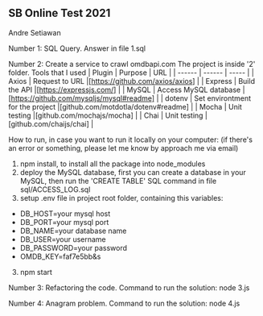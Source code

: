 ## SB Online Test 2021
Andre Setiawan

Number 1: SQL Query. Answer in file 1.sql

Number 2: Create a service to crawl omdbapi.com
The project is inside '2' folder. Tools that I used
| Plugin | Purpose | URL |
| ------ | ------ | ----- |
| Axios | Request to URL |[https://github.com/axios/axios] |
| Express | Build the API |[https://expressjs.com/] |
| MySQL | Access MySQL database |[https://github.com/mysqljs/mysql#readme] |
| dotenv | Set environtment for the project |[github.com/motdotla/dotenv#readme] |
| Mocha | Unit testing |[github.com/mochajs/mocha] |
| Chai | Unit testing |[github.com/chaijs/chai] |

How to run, in case you want to run it locally on your computer: (if there's an error or something, please let me know by approach me via email)
1. npm install, to install all the package into node_modules
2. deploy the MySQL database, first you can create a database in your MySQL, then run the 'CREATE TABLE' SQL command in file sql/ACCESS_LOG.sql
3. setup .env file in project root folder, containing this variables:
  - DB_HOST=your mysql host
  - DB_PORT=your mysql port
  - DB_NAME=your database name
  - DB_USER=your username
  - DB_PASSWORD=your password
  - OMDB_KEY=faf7e5bb&s
3. npm start

Number 3: Refactoring the code. 
Command to run the solution: node 3.js

Number 4: Anagram problem.
Command to run the solution: node 4.js
